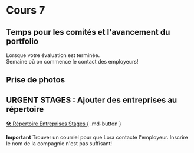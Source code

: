 # Cours 7

  
## Temps pour les comités et l'avancement du portfolio
Lorsque votre évaluation est terminée.    
Semaine où on commence le contact des employeurs!


## Prise de photos


## URGENT STAGES : Ajouter des entreprises au répertoire
[🛠️ Répertoire Entreprises Stages ](https://cmontmorency365.sharepoint.com/:l:/s/Contrledelaqualit-582533-MERCREDI/FIcs26-QfYxMiOde_3xTpfQBchHi8WkZLKnfLa-JuMbasQ?e=fmRuHL){ .md-button }   

**Important** Trouver un courriel pour que Lora contacte l'employeur. Inscrire le nom de la compagnie n'est pas suffisant! 
